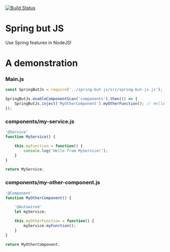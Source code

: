 [![Build Status](https://travis-ci.org/evertverschoor/spring-but-js.svg?branch=master)](https://travis-ci.org/evertverschoor/spring-but-js)

# Spring but JS
Use Spring features in NodeJS!

# A demonstration
### Main.js
``` javascript
const SpringButJs = require('../spring-but-js/src/spring-but-js.js');

SpringButJs.enableComponentScan('components').then(() => {
    SpringButJs.inject('MyOtherComponent').myOtherFunction(); // Hello from MyService!
});
```

### components/my-service.js
``` javascript
'@Service'
function MyService() {

    this.myFunction = function() {
        console.log('Hello from MyService!');
    }
}

return MyService;
```

### components/my-other-component.js
``` javascript
'@Component'
function MyOtherComponent() {

    '@Autowired'
    let myService;

    this.myOtherFunction = function() {
        myService.myFunction();
    }
}

return MyOtherComponent;
```